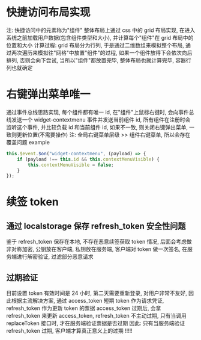 # 快捷访问布局实现

注: 快捷访问中的元素称为"组件"
整体布局上通过 css 中的 grid 布局实现, 在进入系统之前加载用户数据(包含组件类型和大小), 并计算每个"组件"在 grid 布局中的位置和大小
计算过程: grid 布局分为行列, 于是通过二维数组来模拟整个布局, 通过两次遍历来模拟往"网格"中放置"组件"的过程, 如果一个组件放得下会依次向后排列,
否则会向下尝试, 当所以"组件"都放置完毕, 整体布局也就计算完毕, 容器行列也就确定

# 右键弹出菜单唯一

通过事件总线思路实现, 每个组件都有唯一 id, 在"组件"上鼠标右键时, 会向事件总线发送一个 widget-contextmenu 事件并发送当前组件 id, 所有组件在注册时会监听这个事件, 并比较负载 id 和当前组件 id, 如果不一致, 则关闭右键弹出菜单, 一致则更新位置(不需要操作)
注: 全局右键菜单层级 >> 组件右键菜单, 所以会存在覆盖问题
example

```javascript
this.$event.$on("widget-contextmenu", (payload) => {
    if (payload !== this.id && this.contextMenuVisible) {
        this.contextMenuVisible = false;
    }
});
```

# 续签 token

## 通过 localstorage 保存 refresh_token 安全性问题

鉴于 refresh_token 保存在本地, 不存在恶意续签获取 token 情况, 后面会考虑做非对称加密, 公钥放在客户端, 私钥放在服务端, 客户端对 token 做一次签名, 在服务端进行解密验证, 过滤部分恶意请求

## 过期验证

目前设置 token 有效时间是 24 小时, 第二天需要重新登录, 对用户非常不友好, 因此根据主流解决方案, 通过 access_token 短期 token 作为请求凭证, refresh_token 作为更新 token 的票据
access_token 过期后, 会拿 refresh_token 来更新 access_token, refresh_token 不主动过期, 只有当调用 replaceToken 接口时, 才在服务端验证票据是否过期
因此: 只有当服务端验证 refresh_token 过期, 客户端才算真正意义上的过期 !!!!!
